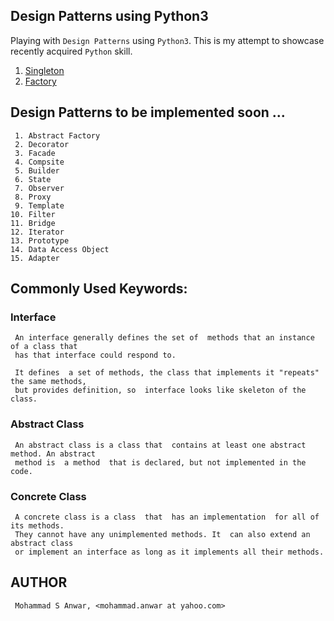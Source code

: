 ## Design Patterns using Python3

Playing with `Design Patterns` using `Python3`. This is my attempt to showcase recently acquired `Python` skill.

1. [Singleton](https://github.com/manwar/design-patterns-using-python/tree/master/01-singleton/README.md)
2. [Factory](https://github.com/manwar/design-patterns-using-python/tree/master/02-factory/README.md)

## Design Patterns to be implemented soon ...

     1. Abstract Factory
     2. Decorator
     3. Facade
     4. Compsite
     5. Builder
     6. State
     7. Observer
     8. Proxy
     9. Template
    10. Filter
    11. Bridge
    12. Iterator
    13. Prototype
    14. Data Access Object
    15. Adapter

## Commonly Used Keywords:
### Interface
     An interface generally defines the set of  methods that an instance of a class that
     has that interface could respond to.

     It defines  a set of methods, the class that implements it "repeats" the same methods,
     but provides definition, so  interface looks like skeleton of the class.

### Abstract Class
     An abstract class is a class that  contains at least one abstract method. An abstract
     method is  a method  that is declared, but not implemented in the code.

### Concrete Class
     A concrete class is a class  that  has an implementation  for all of its methods.
     They cannot have any unimplemented methods. It  can also extend an abstract class
     or implement an interface as long as it implements all their methods.

## AUTHOR
     Mohammad S Anwar, <mohammad.anwar at yahoo.com>

